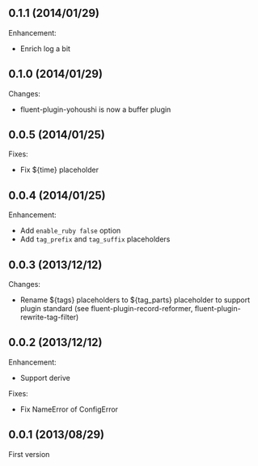 ## 0.1.1 (2014/01/29)

Enhancement:

* Enrich log a bit

## 0.1.0 (2014/01/29)

Changes:

* fluent-plugin-yohoushi is now a buffer plugin

## 0.0.5 (2014/01/25)

Fixes:

* Fix ${time} placeholder

## 0.0.4 (2014/01/25)

Enhancement:

* Add `enable_ruby false` option
* Add `tag_prefix` and `tag_suffix` placeholders

## 0.0.3 (2013/12/12)

Changes:

* Rename ${tags} placeholders to ${tag\_parts} placeholder to support plugin standard (see fluent-plugin-record-reformer, fluent-plugin-rewrite-tag-filter)

## 0.0.2 (2013/12/12)

Enhancement:

* Support derive

Fixes:

* Fix NameError of ConfigError

## 0.0.1 (2013/08/29)

First version
